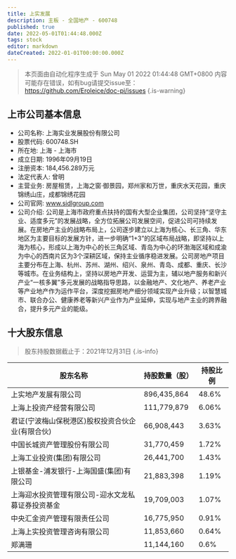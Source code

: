 ```yaml
---
title: 上实发展
description: 主板 - 全国地产 - 600748
published: true
date: 2022-05-01T01:44:48.000Z
tags: stock
editor: markdown
dateCreated: 2022-01-01T00:00:00.000Z
---
```


> 本页面由自动化程序生成于 Sun May 01 2022 01:44:48 GMT+0800
> 内容可能存在错误，如有bug请提交issue至：https://github.com/Eroleice/doc-pi/issues
{.is-warning}

## 上市公司基本信息
- 公司名称: 上海实业发展股份有限公司
- 股票代码: 600748.SH
- 所在地: 上海 - 上海市
- 成立日期: 1996年09月19日
- 注册资本: 184,456.289万元
- 法定代表人: 曾明
- 主营业务: 房屋租赁，上海之窗·御景园，郑州家和万世，重庆水天花园，重庆锦绣山庄，成都锦绣花园
- 公司官网: www.sidlgroup.com
- 公司介绍: 公司是上海市政府重点扶持的国有大型企业集团，公司坚持“坚守主业、适度多元”的发展战略，全方位拓展公司发展空间，促进公司可持续发展。在房地产主业的战略布局上，公司逐步建立以上海为核心、长三角、华东地区为主要目标的发展方针，进一步明确“1+3”的区域布局战略，即坚持以上海为核心，形成以上海为中心的长三角区域、青岛为中心的环渤海区域和成渝为中心的西南片区为3个深耕区域，保持主业循序稳进发展。公司房地产项目主要分布在上海、杭州、苏州、湖州、绍兴、泉州、青岛、成都、重庆、长沙等城市。在业务结构上，坚持以房地产开发、运营为主，辅以地产服务和新兴产业“一核多翼”多元发展的战略指导思路，以金融地产、文化地产、养老产业等产业地产作为运作平台，深度挖掘房地产细分领域实现产业升级；以智慧城市、联合办公、健康养老等新兴产业作为产业延伸，实现与地产主业的跨界融合，提升多元产业的能级。


## 十大股东信息
> 股东持股数据截止于：2021年12月31日
{.is-info}

| 股东名称 | 持股数量（股） | 持股比例 |
| --- | --- | --- |
| 上实地产发展有限公司 | 896,435,864 | 48.6% |
| 上海上投资产经营有限公司 | 111,779,879 | 6.06% |
| 君证(宁波梅山保税港区)股权投资合伙企业(有限合伙) | 66,908,443 | 3.63% |
| 中国长城资产管理股份有限公司 | 31,770,459 | 1.72% |
| 上海工业投资(集团)有限公司 | 26,441,700 | 1.43% |
| 上银基金-浦发银行-上海国盛(集团)有限公司 | 21,883,398 | 1.19% |
| 上海迎水投资管理有限公司-迎水文龙私募证券投资基金 | 19,709,003 | 1.07% |
| 中央汇金资产管理有限责任公司 | 16,775,950 | 0.91% |
| 上海上实投资管理咨询有限公司 | 11,853,660 | 0.64% |
| 郑满珊 | 11,144,160 | 0.6% |




